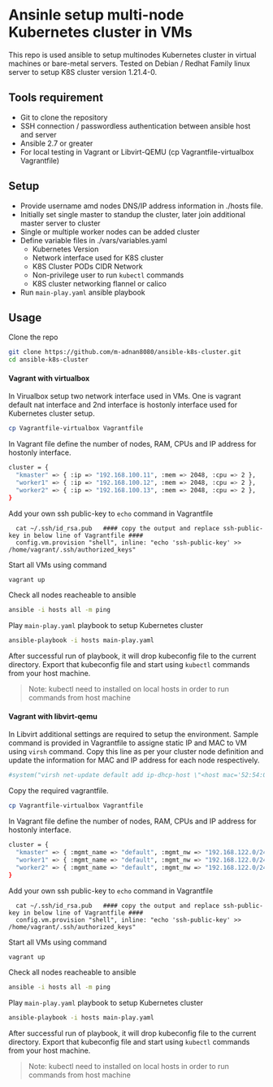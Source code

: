 # Ansinle setup multi-node Kubernetes cluster in VMs
This repo is used ansible to setup multinodes Kubernetes cluster in virtual machines or bare-metal servers. Tested on Debian / Redhat Family linux server to setup K8S cluster version 1.21.4-0.

## Tools requirement
- Git to clone the repository
- SSH connection / passwordless authentication between ansible host and server
- Ansible 2.7 or greater
- For local testing in Vagrant or Libvirt-QEMU (cp Vagrantfile-virtualbox Vagrantfile)

## Setup
- Provide username amd nodes DNS/IP address information in ./hosts file.
- Initially set single master to standup the cluster, later join additional master server to cluster
- Single or multiple worker nodes can be added cluster
- Define variable files in ./vars/variables.yaml
    - Kubernetes Version
    - Network interface used for K8S cluster
    - K8S Cluster PODs CIDR Network
    - Non-privilege user to run `kubectl` commands
    - K8S cluster networking flannel or calico
- Run `main-play.yaml` ansible playbook

## Usage
Clone the repo
```sh
git clone https://github.com/m-adnan8080/ansible-k8s-cluster.git
cd ansible-k8s-cluster
```
#### Vagrant with virtualbox
In Virualbox setup two network interface used in VMs. One is vagrant default nat interface and 2nd interface is hostonly interface used for Kubernetes cluster setup.

```sh
cp Vagrantfile-virtualbox Vagrantfile
```

In Vagrant file define the number of nodes, RAM, CPUs and IP address for hostonly interface.
```sh
cluster = {
  "kmaster" => { :ip => "192.168.100.11", :mem => 2048, :cpu => 2 },
  "worker1" => { :ip => "192.168.100.12", :mem => 2048, :cpu => 2 },
  "worker2" => { :ip => "192.168.100.13", :mem => 2048, :cpu => 2 },
}
```
Add your own ssh public-key to `echo` command in Vagrantfile
```
  cat ~/.ssh/id_rsa.pub   #### copy the output and replace ssh-public-key in below line of Vagrantfile ####
  config.vm.provision "shell", inline: "echo 'ssh-public-key' >> /home/vagrant/.ssh/authorized_keys"
```

Start all VMs using command
```sh
vagrant up
```

Check all nodes reacheable to ansible
```sh
ansible -i hosts all -m ping
```
Play `main-play.yaml` playbook to setup Kubernetes cluster
```sh
ansible-playbook -i hosts main-play.yaml
```
After successful run of playbook, it will drop kubeconfig file to the current directory. Export that kubeconfig file and start using `kubectl` commands from your host machine.
> Note: kubectl need to installed on local hosts in order to run commands from host machine

#### Vagrant with libvirt-qemu
In Libvirt additional settings are required to setup the environment. Sample command is provided in Vagrantfile to assigne static IP and MAC to VM using `virsh` command. Copy this line as per your cluster node definition and update the information for MAC and IP address for each node respectively.
```sh
#system("virsh net-update default add ip-dhcp-host \"<host mac='52:54:00:15:63:c1' ip='192.168.122.11' />\" --live --config")

```
Copy the required vagrantfile.
```sh
cp Vagrantfile-virtualbox Vagrantfile
```

In Vagrant file define the number of nodes, RAM, CPUs and IP address for hostonly interface.
```sh
cluster = {
  "kmaster" => { :mgmt_name => "default", :mgmt_nw => "192.168.122.0/24", :mgmt_mac => "52:54:00:15:63:c1", :mem => 2048, :cpu => 2 },
  "worker1" => { :mgmt_name => "default", :mgmt_nw => "192.168.122.0/24", :mgmt_mac => "52:54:00:15:63:c2", :mem => 2048, :cpu => 2 },
  "worker2" => { :mgmt_name => "default", :mgmt_nw => "192.168.122.0/24", :mgmt_mac => "52:54:00:15:63:c3", :mem => 2048, :cpu => 2 },
}

```
Add your own ssh public-key to `echo` command in Vagrantfile
```
  cat ~/.ssh/id_rsa.pub   #### copy the output and replace ssh-public-key in below line of Vagrantfile ####
  config.vm.provision "shell", inline: "echo 'ssh-public-key' >> /home/vagrant/.ssh/authorized_keys"
```

Start all VMs using command
```sh
vagrant up
```

Check all nodes reacheable to ansible
```sh
ansible -i hosts all -m ping
```
Play `main-play.yaml` playbook to setup Kubernetes cluster
```sh
ansible-playbook -i hosts main-play.yaml
```
After successful run of playbook, it will drop kubeconfig file to the current directory. Export that kubeconfig file and start using `kubectl` commands from your host machine.
> Note: kubectl need to installed on local hosts in order to run commands from host machine
